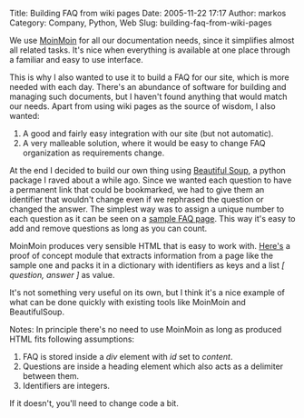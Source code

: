 Title: Building FAQ from wiki pages
Date: 2005-11-22 17:17
Author: markos
Category: Company, Python, Web
Slug: building-faq-from-wiki-pages

We use [MoinMoin](http://moinmoin.wikiwikiweb.de/ "MoinMoin's homepage")
for all our documentation needs, since it simplifies almost all related
tasks. It's nice when everything is available at one place through a
familiar and easy to use interface.

This is why I also wanted to use it to build a FAQ for our site, which
is more needed with each day. There's an abundance of software for
building and managing such documents, but I haven't found anything that
would match our needs. Apart from using wiki pages as the source of
wisdom, I also wanted:

1.  A good and fairly easy integration with our site (but not
    automatic).
2.  A very malleable solution, where it would be easy to change FAQ
    organization as requirements change.

At the end I decided to build our own thing using [Beautiful
Soup](http://www.crummy.com/software/BeautifulSoup/index.html), a python
package I raved about a while ago. Since we wanted each question to have
a permanent link that could be bookmarked, we had to give them an
identifier that wouldn't change even if we rephrased the question or
changed the answer. The simplest way was to assign a unique number to
each question as it can be seen on a [sample FAQ
page](http://markos.gaivo.net/examples/samplefaq/faq.html). This way
it's easy to add and remove questions as long as you can count.

MoinMoin produces very sensible HTML that is easy to work with.
[Here's](http://markos.gaivo.net/examples/samplefaq/faq.py) a proof of
concept module that extracts information from a page like the sample one
and packs it in a dictionary with identifiers as keys and a list *[
question, answer ]* as value.

It's not something very useful on its own, but I think it's a nice
example of what can be done quickly with existing tools like MoinMoin
and BeautifulSoup.

Notes: In principle there's no need to use MoinMoin as long as produced
HTML fits following assumptions:

1.  FAQ is stored inside a *div* element with *id* set to *content*.
2.  Questions are inside a heading element which also acts as a
    delimiter between them.
3.  Identifiers are integers.

If it doesn't, you'll need to change code a bit.

